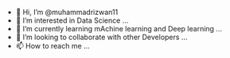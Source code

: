 - 👋 Hi, I’m @muhammadrizwan11
- 👀 I’m interested in Data Science ...
- 🌱 I’m currently learning mAchine learning and Deep learning ...
- 💞️ I’m looking to collaborate with other Developers ...
- 📫 How to reach me ...

<!---
muhammadrizwan11/muhammadrizwan11 is a ✨ special ✨ repository because its `README.md` (this file) appears on your GitHub profile.
You can click the Preview link to take a look at your changes.
--->
